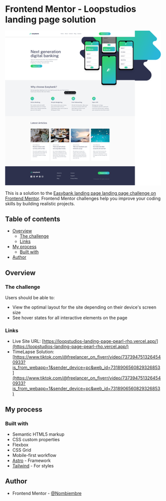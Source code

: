 # Frontend Mentor - Loopstudios landing page solution

![](./public/screenshot.png)

This is a solution to the [Easybank landing page landing page challenge on Frontend Mentor](https://www.frontendmentor.io/challenges/easybank-landing-page-WaUhkoDN/hub). Frontend Mentor challenges help you improve your coding skills by building realistic projects.

## Table of contents

- [Overview](#overview)
  - [The challenge](#the-challenge)
  - [Links](#links)
- [My process](#my-process)
  - [Built with](#built-with)
- [Author](#author)

## Overview

### The challenge

Users should be able to:

- View the optimal layout for the site depending on their device's screen size
- See hover states for all interactive elements on the page

### Links

- Live Site URL: [https://loopstudios-landing-page-pearl-rho.vercel.app/](https://loopstudios-landing-page-pearl-rho.vercel.app/)
- TimeLapse Solution: [https://www.tiktok.com/@freelancer_on_fiverr/video/7373947513264540933?is_from_webapp=1&sender_device=pc&web_id=7318906560829326853](https://www.tiktok.com/@freelancer_on_fiverr/video/7373947513264540933?is_from_webapp=1&sender_device=pc&web_id=7318906560829326853)

## My process

### Built with

- Semantic HTML5 markup
- CSS custom properties
- Flexbox
- CSS Grid
- Mobile-first workflow
- [Astro](https://astro.build/) - Framework
- [Tailwind](https://tailwindcss.com/) - For styles

## Author

<!-- - Website - [Add your name here](https://www.your-site.com) -->

- Frontend Mentor - [@Nombiembre](https://www.frontendmentor.io/profile/Nombiembre)
